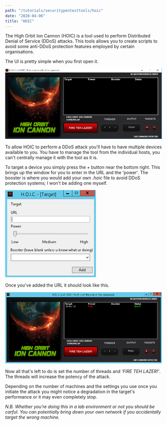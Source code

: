 ```yaml
---
path: "/tutorials/securitypentesttools/hoic"
date: "2020-04-06"
title: "HOIC"
---
```


The High Orbit Ion Cannon (HOIC) is a tool used to perform Distributed Denial of Service (DDoS) attacks. This tools allows you to create scripts to avoid some anti-DDoS protection features employed by certain organisations.

The UI is pretty simple when you first open it.

![hoic 1](./hoic/hoic1.png)

To allow HOIC to perform a DDoS attack you'll have to have multiple devices available to you. You have to manage the tool from the individual hosts, you can't centrally manage it with the tool as it is. 

To target a device you simply press the *+* button near the bottom right. This brings up the window for you to enter in the URL and the 'power'. The booster is where you would add your own *.hoic* file to avoid DDoS protection systems; I won't be adding one myself.

![hoic 2](./hoic/hoic2.png)

Once you've added the URL it should look like this.

![hoic 3](./hoic/hoic3.png)

Now all that's left to do is set the number of threads and *'FIRE TEH LAZER!'*. The threads will increase the potency of the attack.

Depending on the number of machines and the settings you use once you initiate the attack you might notice a degradation in the target's performance or it may even completely stop. 

*N.B. Whether you're doing this in a lab environment or not you should be carful. You can potentially bring down your own network if you accidentally target the wrong machine.*